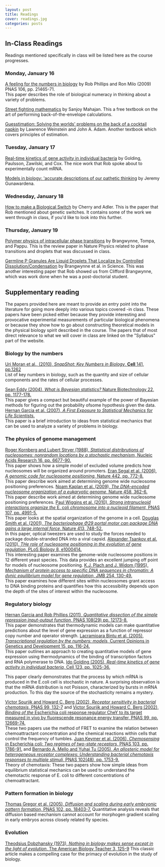 ```yaml
---
layout: post
title: Readings
cover: readings.jpg
categories: posts
---
```


## In-Class Readings

Readings mentioned specifically in class will be listed here as the course progresses.

### Monday, January 16
 [A feeling for the numbers in biology](http://www.rpgroup.caltech.edu/courses/PBoC_CSHL_2015/files_2015/articles/Milo%20PNAS%202009%20%20Feeling%20for%20the%20numbers%20in%20Biology.pdf) by Rob Phillips and Ron Milo (2009) PNAS 106, pp. 21465-71. <br />
This paper describes the role of biological numeracy in thinking about a variety of problems.<br />

[Street fighting mathematics](https://mitpress.mit.edu/books/street-fighting-mathematics) by Sanjoy Mahajan. This a free textbook on the art of performing back-of-the-envelope calculations. <br />

[Guesstimation: Solving the worlds' problems on the back of a cocktail napkin](http://press.princeton.edu/titles/8625.html) by Lawrence Weinstein and John A. Adam. Another textbook which covers principles of estimation. <br />

### Tuesday, January 17

[Real-time kinetics of gene activity in individual bacteria](http://www.rpgroup.caltech.edu/courses/PBoC_GIST_2016/Cell_2005_Golding.pdf) by Golding, Paulsson, Zawilski, and Cox. The nice work that Rob spoke about to experimentally count mRNA. <br />

[Models in biology: 'accurate descriptions of our pathetic thinking](http://www.rpgroup.caltech.edu/courses/PBoC_GIST_2016/BMC_Biol_2014_Gunawardena.pdf) by Jeremy Gunawardena. <br/>
 
### Wednesday, January 18

[How to make a Biological Switch](http://www.rpgroup.caltech.edu/courses/PBoC%20CSHL%202013/files_2013/articles/Cherry%20and%20Adler%20J%20Theor%20Bio%202000.pdf) by Cherry and Adler. This is the paper that Rob mentioned about genetic switches. It contains some of the work we went through in class, if you'd like to look into this further.

### Thursday, January 19

[Polymer physics of intracellular phase transitions](http://www.rpgroup.caltech.edu/courses/PBoC_GIST_2017/NaturePhysics_2015_Brangwynne.pdf) by Brangwynne, Tompa, and Pappu. This is the review paper in Nature Physics related to phase transitions and droplets that was discussed in class.

[Germline P Granules Are Liquid Droplets That Localize by Controlled Dissolution/Condensation](http://www.rpgroup.caltech.edu/courses/PBoC_GIST_2017/Science_2009_Brangwynne.pdf) by Brangwynne et al. in Science. This was another interesting paper that Rob showed us from Clifford Brangwynne, which was work done when he was a post-doctorial student. 

## Supplementary reading

The papers provided here are meant to provide an entry point
into the literature for going more deeply into various topics
covered -in class.   These papers have been picked either
because they provide interesting and provocative experimental
measurements of particular biological phenomena or because they
show how to go about constructing theoretical models in the
physical biology spirit described in the course. The papers
that of most direct relevance to what we will cover in class
are linked on the "Syllabus" part of the website.

### Biology by the numbers
 <a
       href="http://www.rpgroup.caltech.edu/courses/PBoC_CSHL_2015/files_2015/articles/Milo%20Cell%20SnapShot%202010.pdf">Uri
      Moran et al., (2010), <i> SnapShot: Key Numbers in Biology</i>, <b>
      Cell</b> 141, pp.1262</a> <br/> List of key numbers in biology, such as
      the quantity and size of cellular components and the rates of cellular
      processes.


 <a href="http://www.rpgroup.caltech.edu/courses/PBoC_CSHL_2015/files_2015/articles/eddy%20bayesian%20methods.pdf">
Sean Eddy (2004), <i> What is Bayesian statistics?</i> Nature Biotechnology 22, pp.  1177-178. </a><br />
This paper gives a compact but beautiful example of the
power of Bayesian methods for figuring out the
probability ofsome hypothesis given the data.

 <a href="http://www.rpgroup.caltech.edu/courses/PBoC_CSHL_2015/files_2015/articles/First_exposure_Garcia_2007.pdf">
    Hernan Garcia et al. (2007), <i> A First Exposure to Statistical Mechanics for Life Scientists</i>.</a><br />
This paper is a brief introduction to ideas from statistical mechanics that can
be used to analyze a variety of problems in biology.

### The physics of genome management
<a href="http://www.rpgroup.caltech.edu/courses/PBoC_CSHL_2015/files_2015/articles/kornbergStryernar_nucleosome_positioning.pdf">
Roger Kornberg and Lubert Stryer (1988), <i>Statistical distribrutions of nucleosomes: nonrandom locations by a stochastic mechanism,</i> Nucleic Acids Research 16, pp. 6677-90.</a><br />
This paper shows how a simple model of excluded volume predicts how nucleosomes will be organized around promoters.


 <a href="http://www.rpgroup.caltech.edu/courses/PBoC_CSHL_2015/files_2015/articles/Widom_Segal_2006_Nature.pdf">
Eran Segal et al. (2006), <i> A genomic code for nucleosome positioning,</i> Nature 442, pp. 772-8.</a><br />
This paper describe work aimed at determining genome wide nucleosome positioning preferences.

<a href="http://www.rpgroup.caltech.edu/courses/PBoC_CSHL_2015/files_2015/articles/Widom_Segal_2009_Nature.pdf">
Noam Kaplan et al. (2009), <i> The DNA-encoded nucleosome organization of a eukaryotic genome,</i> Nature 458, 362-6.</a><br />
This paper describe work aimed at determining genome wide nucleosome positioning preferences.

 <a href="http://www.rpgroup.caltech.edu/courses/PBoC_CSHL_2015/files_2015/articles/PNAS-2010-Wiggins.pdf">
Paul Wiggins et al. (2010),<i> Strong intranucleoid interactions organize the </i>E. coli<i> chromosome into a nucleoid filament,</i> PNAS 107, pp. 4991-5.</a><br />
This paper looks at the spatial organization of the genome in a cell.

 <a href="http://www.rpgroup.caltech.edu/courses/PBoC_CSHL_2015/files_2015/articles/Bustamante%20and%20Smith%20Nature%202001.pdf">
Douglas Smith et al. (2001), <i>The bacteriophage Φ29 portal motor can package DNA gains a large internal force,</i> Nature 413, 748-52.</a><br />
In this paper, optical tweezers are used to study the forces needed to package double-stranded DNA into a viral capsid.

 <a href="http://www.rpgroup.caltech.edu/courses/PBoC_CSHL_2015/files_2015/articles/Tsankov_PLoS_Biology_2010.pdf">
Alexander Tsankov et al. (2010), <i> THe role of nucleosome positioning in the evolution of gene regulation,</i> PLoS Biology 8, e1000414.</a><br />
This interesting paper examines the genome-wide nucleosome positions in
12 different yeast species. This data provides an excellent jumping off
point for models of nucleosome positioning.

 <a href="http://www.rpgroup.caltech.edu/courses/PBoC_CSHL_2015/files_2015/articles/PolachWidomJMB1995.pdf">
K.J. Plach and J. Widom (1995), <i>Mechanism of protein access to specific DNA sequences in chromatin: A dynic equilibrium model for gene regulation,</i> JMB 254, 130-49.</a><br />
This paper examines how different sites within nucleosomes
grant access to DNA binding proteins and quantifies how this
accessibility depends upon the depth of the sites of interest
within the nucleosome.

### Regulatory biology

<a href="http://www.rpgroup.caltech.edu/courses/PBoC_CSHL_2015/files_2015/articles/Garcia%20PNAS%202011.pdf">
    Hernan Garcia and Rob Phillips (2011), <i>Quantitative dissection of the simple repression input-output function</i>, PNAS 108(29) pp. 12173-8.</a><br />
This paper demonstrates that thermodynamic models can make
quantitative predictions about the level of gene expression as
a function of repressor copy number and operator strength.

<a href="http://www.rpgroup.caltech.edu/courses/PBoC_CSHL_2015/files_2015/articles/bintu%20Curr%20Op%20Gen%20Dev%20Models%202005.pdf">
    Lacramioara Bintu et al. (2005), <i> Transcriptional regulation by the numbers: models,</i> Current Opinions in Genetics and Development 15, pp. 116-24.</a><br />
This paper outlines an approach to creating quantitative models
of gene expression using thermodynamics of the binding of
transcription factors and RNA polymerase to DNA.

<a href="http://www.rpgroup.caltech.edu/courses/PBoC_CSHL_2015/files_2015/articles/Golding_Cell_2005.pdf">
    Ido Golding (2005), <i>Real-time kinetics of gene activity in individual bacteria,</i> Cell 123, pp. 1025-36.</a> <br />

This paper clearly demonstrates that the process by which mRNA
is produced in the E.coli cell is stochastic in nature. A
surprising observation is that the mRNA distribution is not
Poisson, characterized by bursts in mRNA production. To this
day the source of the stochasticity remains a mystery.

<a href="http://www.rpgroup.caltech.edu/courses/PBoC_CSHL_2015/files_2015/articles/BergSourjikPNAS.pdf">
Victor Sourjik and Howard C. Berg (2002), <i>Receptor sensitivity in bacterial chemotaxis</i>, PNAS 99, 132-7</a> and
<a href="http://www.rpgroup.caltech.edu/courses/PBoC_CSHL_2015/files_2015/articles/SourjikBergPNAS-2002-Sourjik-12669-74.pdf">
Victor Sourjik and Howard C. Berg (2002), <i> Binding of the
</i> Escherichia coli </i> response regulator CheY to its
target measured in vivo by fluorescende resonance energy
transfer,</i> PNAS 99, pp. 12669-74.</a> <br />
These two papers use the method of FRET to examine the relation
between chemoattractant concentration and the chemical
reactions within cells that control the frequency of tumbles.

<a href="http://www.rpgroup.caltech.edu/courses/PBoC_CSHL_2015/files_2015/articles/keymer06.pdf">
    Juan Keymer et al. (2006), <i> Chemosensing in </i>Escherichia coli<i>: Two regimes of two-state receptors,</i> PNAS 103, pp. 1786-91.</a>
and
  <a href="http://www.rpgroup.caltech.edu/courses/PBoC_CSHL_2015/files_2015/articles/Tu-PNAS-2005-Mello-17354-9.pdf">
Bernardo A. Mello and Yuhai Tu (2005), <i>An allosteric model
  for heterogeneous receptor complexes: Understanding
  bacterial chemotaxis responses to multiple stimuli</i>,
PNAS 102(48), pp. 1753-9.</a><br />
Theory of chemotaxis: These two papers show how simple ideas
from equilibrium statistical mechanics can be used to
understand the chemotactic response of E. coli to different
concentrations of chemoattractant.

<br />

### Pattern formation in biology

<div id="file-links">
 <a href="http://www.rpgroup.caltech.edu/courses/PBoC_CSHL_2015/files_2015/articles/gregor+al_05.pdf">
Thomas Gregor et al. (2005), <i>Diffusion and scaling during early embryonic pattern formation,</i> PNAS 102, pp. 18403-7.</a>
Quantitative analysis reveals that diffusion based mechanism
cannot account for morphogen gradient scaling in early embryos
across closely related fly species.


### Evolution

 [Theodsius Dobzhansky (1973), *Nothing in biology makes sense except in the light of evolution*, The American Biology Teacher 3, 125-9](http://www.rpgroup.caltech.edu/courses/PBoC_CSHL_2015/files_2015/articles/Dobzhansky_1973.pdf)
This classic article makes a compelling case for the primacy of evolution in the study of biology.
